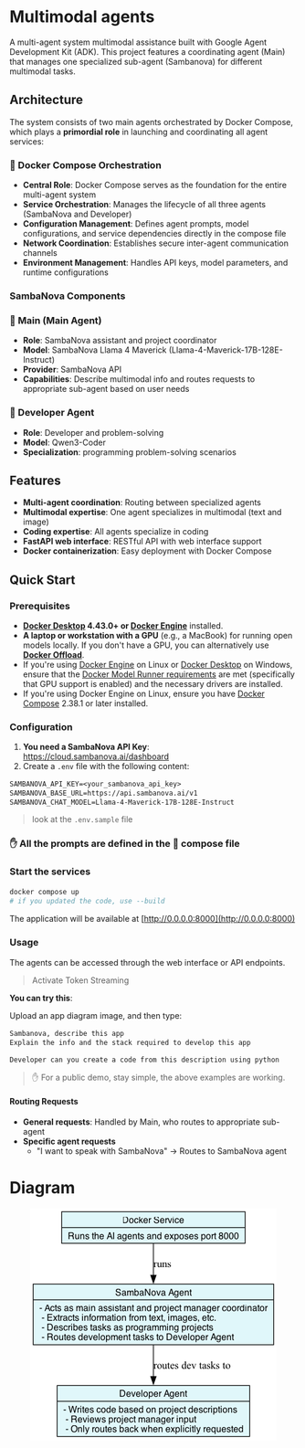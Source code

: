# Multimodal agents

A multi-agent system multimodal assistance built with Google Agent Development Kit (ADK). This
project features a coordinating agent (Main) that manages one specialized sub-agent (Sambanova) for different multimodal tasks.

## Architecture

The system consists of two main agents orchestrated by Docker Compose, which plays a
**primordial role** in launching and coordinating all agent services:

### 🐙 Docker Compose Orchestration

- **Central Role**: Docker Compose serves as the foundation for the entire multi-agent system
- **Service Orchestration**: Manages the lifecycle of all three agents (SambaNova and Developer)
- **Configuration Management**: Defines agent prompts, model configurations, and service dependencies
  directly in the compose file
- **Network Coordination**: Establishes secure inter-agent communication channels
- **Environment Management**: Handles API keys, model parameters, and runtime configurations

### SambaNova Components

### 🦆 Main (Main Agent)

- **Role**: SambaNova assistant and project coordinator
- **Model**: SambaNova Llama 4 Maverick (Llama-4-Maverick-17B-128E-Instruct)
- **Provider**: SambaNova API
- **Capabilities**: Describe multimodal info and routes requests to appropriate sub-agent based on user needs

### 🧠 Developer Agent

- **Role**: Developer and problem-solving
- **Model**: Qwen3-Coder
- **Specialization**: programming problem-solving scenarios

## Features

- **Multi-agent coordination**: Routing between specialized agents
- **Multimodal expertise**: One agent specializes in multimodal (text and image)
- **Coding expertise**: All agents specialize in coding
- **FastAPI web interface**: RESTful API with web interface support
- **Docker containerization**: Easy deployment with Docker Compose

## Quick Start

### Prerequisites

- **[Docker Desktop] 4.43.0+ or [Docker Engine]** installed.
- **A laptop or workstation with a GPU** (e.g., a MacBook) for running open models locally. If you
  don't have a GPU, you can alternatively use **[Docker Offload]**.
- If you're using [Docker Engine] on Linux or [Docker Desktop] on Windows, ensure that the
  [Docker Model Runner requirements] are met (specifically that GPU
  support is enabled) and the necessary drivers are installed.
- If you're using Docker Engine on Linux, ensure you have [Docker Compose] 2.38.1 or later installed.

### Configuration

1. **You need a SambaNova API Key**: <https://cloud.sambanova.ai/dashboard>
2. Create a `.env` file with the following content:

```env
SAMBANOVA_API_KEY=<your_sambanova_api_key>
SAMBANOVA_BASE_URL=https://api.sambanova.ai/v1
SAMBANOVA_CHAT_MODEL=Llama-4-Maverick-17B-128E-Instruct
```

> look at the `.env.sample` file

### ✋ All the prompts are defined in the 🐙 compose file

### Start the services

```bash
docker compose up
# if you updated the code, use --build
```

The application will be available at [http://0.0.0.0:8000](http://0.0.0.0:8000)

### Usage

The agents can be accessed through the web interface or API endpoints.

> Activate Token Streaming

**You can try this**:

Upload an app diagram image, and then type:

```text
Sambanova, describe this app
Explain the info and the stack required to develop this app
```

```text
Developer can you create a code from this description using python
```

> ✋ For a public demo, stay simple, the above examples are working.

#### Routing Requests

- **General requests**: Handled by Main, who routes to appropriate sub-agent
- **Specific agent requests**
  + "I want to speak with SambaNova" → Routes to SambaNova agent

[Docker Compose]: https://github.com/docker/compose
[Docker Desktop]: https://www.docker.com/products/docker-desktop/
[Docker Engine]: https://docs.docker.com/engine/
[Docker Model Runner requirements]: https://docs.docker.com/ai/model-runner/
[Docker Offload]: https://www.docker.com/products/docker-offload/

# Diagram

<p align="center">
  <img src="images/agent_architecture.png" alt="UML Architecture">
</p>